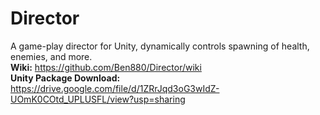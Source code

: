 # Director
A game-play director for Unity, dynamically controls spawning of health, enemies, and more.    
**Wiki:** https://github.com/Ben880/Director/wiki       
**Unity Package Download:** https://drive.google.com/file/d/1ZRrJqd3oG3wIdZ-UOmK0COtd_UPLUSFL/view?usp=sharing

